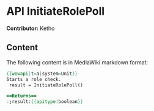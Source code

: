 # API InitiateRolePoll

**Contributor:** Ketho

## Content

The following content is in MediaWiki markdown format:

```mediawiki
{{wowapi|t=a|system=Unit}}
Starts a role check.
 result = InitiateRolePoll()

==Returns==
:;result:{{apitype|boolean}}
```
